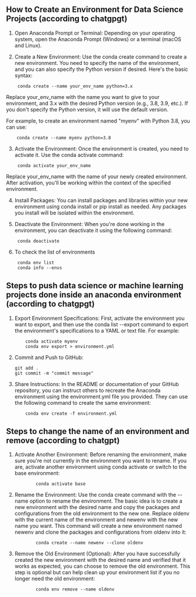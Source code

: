 ## How to Create an Environment for Data Science Projects (according to chatgpgt)

1. Open Anaconda Prompt or Terminal: Depending on your operating system, open the Anaconda Prompt (Windows) or a terminal (macOS and Linux).

2. Create a New Environment: Use the conda create command to create a new environment. You need to specify the name of the environment, and you can also specify the Python version if desired. Here's the basic syntax:

        conda create --name your_env_name python=3.x

Replace your_env_name with the name you want to give to your environment, and 3.x with the desired Python version (e.g., 3.8, 3.9, etc.). If you don't specify the Python version, it will use the default version.

For example, to create an environment named "myenv" with Python 3.8, you can use:

        conda create --name myenv python=3.8

3. Activate the Environment: Once the environment is created, you need to activate it. Use the conda activate command:

        conda activate your_env_name

Replace your_env_name with the name of your newly created environment. After activation, you'll be working within the context of the specified environment.

4. Install Packages: You can install packages and libraries within your new environment using conda install or pip install as needed. Any packages you install will be isolated within the environment.

5. Deactivate the Environment: When you're done working in the environment, you can deactivate it using the following command:

        conda deactivate
        
6. To check the list of environments

        conda env list
        conda info --envs
       

## Steps to push data science or machine learning projects done inside an anaconda environment (according to chatgpgt)

1.  Export Environment Specifications:
    First, activate the environment you want to export, and then use the conda list --export command to export the environment's specifications to a YAML or text file. For example:

            conda activate myenv
            conda env export > environment.yml

2.  Commit and Push to GitHub:

        git add .
        git commit -m "commit message"

3.  Share Instructions:
    In the README or documentation of your GitHub repository, you can instruct others to recreate the Anaconda environment using the environment.yml file you provided. They can use the following command to create the same environment:

            conda env create -f environment.yml
            

## Steps to change the name of an environment and remove (according to chatgpt)

1.  Activate Another Environment: Before renaming the environment, make sure you're not currently in the environment you want to rename. If you are, activate another environment using conda activate or switch to the base environment:

                conda activate base

2.  Rename the Environment: Use the conda create command with the --name option to rename the environment. The basic idea is to create a new environment with the desired name and copy the packages and configurations from the old environment to the new one. Replace oldenv with the current name of the environment and newenv with the new name you want. This command will create a new environment named newenv and clone the packages and configurations from oldenv into it:

                conda create --name newenv --clone oldenv

3.  Remove the Old Environment (Optional): After you have successfully created the new environment with the desired name and verified that it works as expected, you can choose to remove the old environment. This step is optional but can help clean up your environment list if you no longer need the old environment:

                conda env remove --name oldenv

